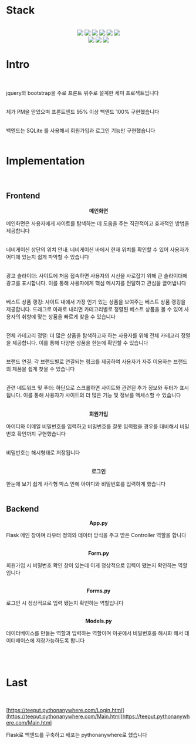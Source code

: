<h1>Stack</h1><br>
<div align=center> 
  <img src="https://img.shields.io/badge/python-3776AB?style=for-the-badge&logo=python&logoColor=white"> 
  <img src="https://img.shields.io/badge/flask-000000?style=for-the-badge&logo=flask&logoColor=white"> 
  <img src="https://img.shields.io/badge/html5-E34F26?style=for-the-badge&logo=html5&logoColor=white">
  <img src="https://img.shields.io/badge/css-1572B6?style=for-the-badge&logo=css3&logoColor=white">
  <img src="https://img.shields.io/badge/javascript-F7DF1E?style=for-the-badge&logo=javascript&logoColor=black">
  <img src="https://img.shields.io/badge/sqlite-003B57?style=for-the-badge&logo=sqlite&logoColor=white"><br>
  <img src="https://img.shields.io/badge/bootstrap-7952B3?style=for-the-badge&logo=bootstrap&logoColor=white">
  <img src="https://img.shields.io/badge/jquery-0769AD?style=for-the-badge&logo=jquery&logoColor=white">
  <img src="https://img.shields.io/badge/pythonanywhere-1D9FD7?style=for-the-badge&logo=pythonanywhere&logoColor=white">

</div>


<h1>Intro</h1><br>

jquery와 bootstrap을 주로 프론트 위주로 설계한 세미 프로젝트입니다<br><br>

제가 PM을 맏았으며 프론트엔드 95% 이상 백엔드 100% 구현했습니다<br><br>

백엔드는 SQLite 를 사용해서 회원가입과 로그인 기능만 구현했습니다<br><br>


<h1>Implementation</h1><br>
<h2>Frontend</h2>
<div align="center">

**메인화면**

</div>

메인화면은 사용자에게 사이트를 탐색하는 데 도움을 주는 직관적이고 효과적인 방법을 제공합니다 <br><br>

네비게이션 상단의 위치 안내: 네비게이션 바에서 현재 위치를 확인할 수 있어 사용자가 어디에 있는지 쉽게 파악할 수 있습니다<br><br>

광고 슬라이더: 사이트에 처음 접속하면 사용자의 시선을 사로잡기 위해 큰 슬라이더에 광고를 표시합니다. 이를 통해 사용자에게 핵심 메시지를 전달하고 관심을 끌어냅니다<br><br>

베스트 상품 랭킹: 사이트 내에서 가장 인기 있는 상품을 보여주는 베스트 상품 랭킹을 제공합니다. 드래그로 아래로 내리면 카테고리별로 정렬된 베스트 상품을 볼 수 있어 사용자의 취향에 맞는 상품을 빠르게 찾을 수 있습니다<br><br>

전체 카테고리 정렬: 더 많은 상품을 탐색하고자 하는 사용자를 위해 전체 카테고리 정렬을 제공합니다. 이를 통해 다양한 상품을 한눈에 확인할 수 있습니다<br><br>

브랜드 연결: 각 브랜드별로 연결되는 링크를 제공하여 사용자가 자주 이용하는 브랜드의 제품을 쉽게 찾을 수 있습니다<br><br>

관련 네트워크 및 푸터: 하단으로 스크롤하면 사이트와 관련된 추가 정보와 푸터가 표시됩니다. 이를 통해 사용자가 사이트의 더 많은 기능 및 정보를 액세스할 수 있습니다<br><br>

<div align="center">

**회원가입**

</div>

아이디와 이메일 비밀번호를 입력하고 비밀번호를 잘못 입력했을 경우를 대비해서 비밀번호 확인까지 구현했습니다<br><br>

비밀번호는 해시형태로 저장됩니다 <br><br>


<div align="center">

**로그인**

</div>

한눈에 보기 쉽게 사각형 박스 안에 아이디와 비밀번호를 입력하게 했습니다 <br><br>

<h2>Backend</h2>
<div align="center">

**App.py**

</div>
Flask 메인 창이며 라우터 정의와 데이터 방식을 주고 받은 Controller 역할을 합니다<br><br>

<div align="center">

**Form.py**

</div>
회원가입 시 비밀번호 확인 창이 있는데 이게 정상적으로 입력이 됐는지 확인하는 역할입니다 <br><br>

<div align="center">

**Forms.py**

</div>
로그인 시 정상적으로 입력 됐는지 확인하는 역할입니다 <br><br>
<div align="center">

**Models.py**

</div>
데이터베이스를 만들는 역할과 입력하는 역할이며 이곳에서 비밀번호를 해시화 해서 데이터베이스에 저장가능하도록 합니다

<br><br>
<h1> Last </h1><br>

[https://teeput.pythonanywhere.com/Login.html](https://teeput.pythonanywhere.com/Main.html)https://teeput.pythonanywhere.com/Main.html

Flask로 백엔드를 구축하고 배포는 pythonanywhere로 했습니다

